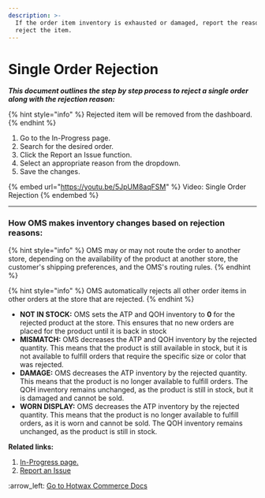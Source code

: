 ```yaml
---
description: >-
  If the order item inventory is exhausted or damaged, report the reason and
  reject the item.
---
```


# Single Order Rejection

_**This document outlines the step by step process to reject a single order along with the rejection reason:**_&#x20;

{% hint style="info" %}
&#x20;​Rejected item will be removed from the dashboard.&#x20;
{% endhint %}

1. Go to the In-Progress page.​
2. ​Search for the desired order.
3. Click the ​Report an Issue function.
4. Select an appropriate reason from the dropdown.
5. Save the changes.

{% embed url="https://youtu.be/5JpUM8aqFSM" %}
Video: Single Order Rejection
{% endembed %}

***

### **How OMS makes inventory changes based on rejection reasons:**

{% hint style="info" %}
OMS may or may not route the order to another store, depending on the availability of the product at another store, the customer's shipping preferences, and the OMS's routing rules.
{% endhint %}

{% hint style="info" %}
OMS automatically rejects all other order items in other orders at the store that are rejected.
{% endhint %}

* **NOT IN STOCK:** OMS sets the ATP and QOH inventory to **0** for the rejected product at the store. This ensures that no new orders are placed for the product until it is back in stock
* **MISMATCH:** OMS decreases the ATP and QOH inventory by the rejected quantity. This means that the product is still available in stock, but it is not available to fulfill orders that require the specific size or color that was rejected.
* **DAMAGE:** OMS decreases the ATP inventory by the rejected quantity. This means that the product is no longer available to fulfill orders. The QOH inventory remains unchanged, as the product is still in stock, but it is damaged and cannot be sold.
* **WORN DISPLAY:** OMS decreases the ATP inventory by the rejected quantity. This means that the product is no longer available to fulfill orders, as it is worn and cannot be sold. The QOH inventory remains unchanged, as the product is still in stock.



**Related links:**&#x20;

1. [In-Progress page.](http://127.0.0.1:5000/s/NfzAzAbnWQnRfRXiK6m4/in-progress-page)​
2. &#x20;​[Report an Issue](http://127.0.0.1:5000/s/NfzAzAbnWQnRfRXiK6m4/in-progress-page/report-an-issue)



:arrow\_left: [Go to Hotwax Commerce Docs](http://127.0.0.1:5000/o/l53nGvPQLhOHrKCP9HTG/s/TefRnbhmBjhScpq172vl/)
